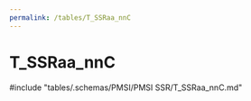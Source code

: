 ```yaml
---
permalink: /tables/T_SSRaa_nnC
---
```

# T_SSRaa_nnC
<!-- SPDX-License-Identifier: MPL-2.0 -->

<!-- ATTENTION : Ne pas supprimer ou modifier la ligne ci-dessous -->
#include "tables/.schemas/PMSI/PMSI SSR/T_SSRaa_nnC.md"
<!-- ATTENTION : Ne pas supprimer ou modifier la ligne ci-dessus -->
